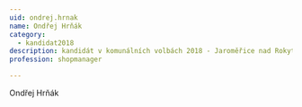 ```yaml
---
uid: ondrej.hrnak
name: Ondřej Hrňák
category:
  - kandidat2018
description: kandidát v komunálních volbách 2018 - Jaroměřice nad Rokytnou
profession: shopmanager

---
```


Ondřej Hrňák
